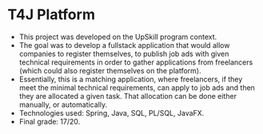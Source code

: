 # T4J Platform
* This project was developed on the UpSkill program context.
* The goal was to develop a fullstack application that would allow companies to register themselves, to publish job ads with given technical requirements in order to gather applications from freelancers (which could also register themselves on the platform).
* Essentially, this is a matching application, where freelancers, if they meet the minimal technical requirements, can apply to job ads and then they are allocated a given task. That allocation can be done either manually, or automatically.
* Technologies used: Spring, Java, SQL, PL/SQL, JavaFX.
* Final grade: 17/20.
